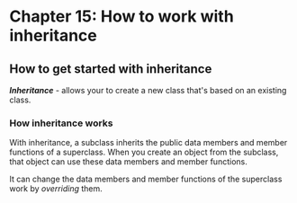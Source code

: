 Chapter 15: How to work with inheritance
======================================== 

How to get started with inheritance
-----------------------------------

***Inheritance*** - allows your to create a new class that's based on an existing class.

### How inheritance works

With inheritance, a subclass inherits the public data members and member functions of a superclass.
When you create an object from the subclass, that object can use these data members and member functions.

It can change the data members and member functions of the superclass work by *overriding* them.